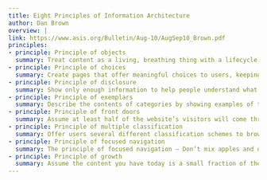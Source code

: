 ```yaml
---
title: Eight Principles of Information Architecture
author: Dan Brown
overview: |
link: https://www.asis.org/Bulletin/Aug-10/AugSep10_Brown.pdf
principles:
- principle: Principle of objects
  summary: Treat content as a living, breathing thing with a lifecycle, behaviors and attributes.
- principle: Principle of choices
  summary: Create pages that offer meaningful choices to users, keeping the range of choices available focused on a particular task.
- principle: Principle of disclosure
  summary: Show only enough information to help people understand what kinds of information they’ll find as they dig deeper.
- principle: Principle of exemplars
  summary: Describe the contents of categories by showing examples of the contents.
- principle: Principle of front doors
  summary: Assume at least half of the website’s visitors will come through some page other than the home page.
- principle: Principle of multiple classification
  summary: Offer users several different classification schemes to browse the site’s content.
- principle: Principle of focused navigation
  summary: The principle of focused navigation – Don’t mix apples and oranges in your navigation scheme.
- principle: Principle of growth
  summary: Assume the content you have today is a small fraction of the content you will have tomorrow.
---
```


